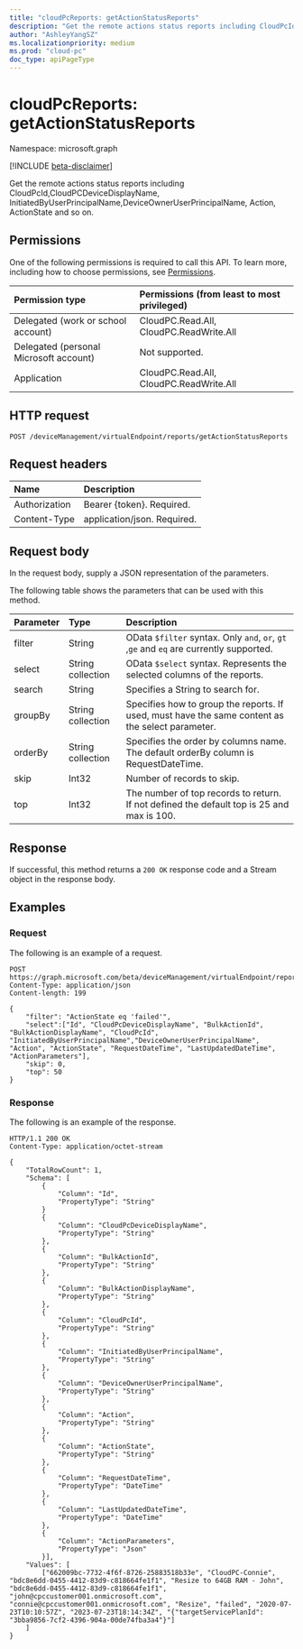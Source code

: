 ```yaml
---
title: "cloudPcReports: getActionStatusReports"
description: "Get the remote actions status reports including CloudPcId,CloudPCDeviceDisplayName, InitiatedByUserPrincipalName,DeviceOwnerUserPrincipalName, Action, ActionState and so on."
author: "AshleyYangSZ"
ms.localizationpriority: medium
ms.prod: "cloud-pc"
doc_type: apiPageType
---
```


# cloudPcReports: getActionStatusReports

Namespace: microsoft.graph

[!INCLUDE [beta-disclaimer](../../includes/beta-disclaimer.md)]

Get the remote actions status reports including CloudPcId,CloudPCDeviceDisplayName, InitiatedByUserPrincipalName,DeviceOwnerUserPrincipalName, Action, ActionState and so on.

## Permissions

One of the following permissions is required to call this API. To learn more, including how to choose permissions, see [Permissions](/graph/permissions-reference).

| Permission type                        | Permissions (from least to most privileged) |
|:---------------------------------------|:--------------------------------------------|
| Delegated (work or school account)     | CloudPC.Read.All, CloudPC.ReadWrite.All     |
| Delegated (personal Microsoft account) | Not supported.                              |
| Application                            | CloudPC.Read.All, CloudPC.ReadWrite.All     |

## HTTP request

<!-- {
  "blockType": "ignored"
}
-->
``` http
POST /deviceManagement/virtualEndpoint/reports/getActionStatusReports
```

## Request headers

|Name|Description|
|:---|:---|
|Authorization|Bearer {token}. Required.|
|Content-Type|application/json. Required.|

## Request body

In the request body, supply a JSON representation of the parameters.

The following table shows the parameters that can be used with this method.

| Parameter | Type              | Description                                                                                |
|:----------|:------------------|:-------------------------------------------------------------------------------------------|
| filter    | String            | OData `$filter` syntax. Only `and`, `or`, `gt` ,`ge` and `eq` are currently supported.     |
| select    | String collection | OData `$select` syntax. Represents the selected columns of the reports.                    |
| search    | String            | Specifies a String to search for.                                                          |
| groupBy   | String collection | Specifies how to group the reports. If used, must have the same content as the select parameter.|
| orderBy   | String collection | Specifies the order by columns name. The default orderBy column is RequestDateTime.        |
| skip      | Int32             | Number of records to skip.                                                                 |
| top       | Int32             | The number of top records to return. If not defined the default top is 25 and max is 100.  |

## Response

If successful, this method returns a `200 OK` response code and a Stream object in the response body.

## Examples

### Request

The following is an example of a request.
<!-- {
  "blockType": "request",
  "name": "cloudpcreports.getActionStatusReports"
}
-->
``` http
POST https://graph.microsoft.com/beta/deviceManagement/virtualEndpoint/reports/getActionStatusReports
Content-Type: application/json
Content-length: 199

{
    "filter": "ActionState eq 'failed'",
    "select":["Id", "CloudPcDeviceDisplayName", "BulkActionId", "BulkActionDisplayName", "CloudPcId", "InitiatedByUserPrincipalName","DeviceOwnerUserPrincipalName", "Action", "ActionState", "RequestDateTime", "LastUpdatedDateTime", "ActionParameters"],
    "skip": 0,
    "top": 50
}
```

### Response

The following is an example of the response.
<!-- {
  "blockType": "response",
  "truncated": true,
  "@odata.type": "Edm.Stream"
}
-->
``` http
HTTP/1.1 200 OK
Content-Type: application/octet-stream

{
    "TotalRowCount": 1,
    "Schema": [
        {
            "Column": "Id",
            "PropertyType": "String"
        }
        {
            "Column": "CloudPcDeviceDisplayName",
            "PropertyType": "String"
        },
        {
            "Column": "BulkActionId",
            "PropertyType": "String"
        },
        {
            "Column": "BulkActionDisplayName",
            "PropertyType": "String"
        },
        {
            "Column": "CloudPcId",
            "PropertyType": "String"
        },
        {
            "Column": "InitiatedByUserPrincipalName",
            "PropertyType": "String"
        },
        {
            "Column": "DeviceOwnerUserPrincipalName",
            "PropertyType": "String"
        },
        {
            "Column": "Action",
            "PropertyType": "String"
        },
        {
            "Column": "ActionState",
            "PropertyType": "String"
        },
        {
            "Column": "RequestDateTime",
            "PropertyType": "DateTime"
        },
        {
            "Column": "LastUpdatedDateTime",
            "PropertyType": "DateTime"
        },
        {
            "Column": "ActionParameters",
            "PropertyType": "Json"
        }],
    "Values": [
        ["662009bc-7732-4f6f-8726-25883518b33e", "CloudPC-Connie", "bdc8e6dd-0455-4412-83d9-c818664fe1f1", "Resize to 64GB RAM - John", "bdc8e6dd-0455-4412-83d9-c818664fe1f1", "john@cpccustomer001.onmicrosoft.com", "connie@cpccustomer001.onmicrosoft.com", "Resize", "failed", "2020-07-23T10:10:57Z", "2023-07-23T18:14:34Z", "{"targetServicePlanId": "3bba9856-7cf2-4396-904a-00de74fba3a4"}"]
    ]
}
```

